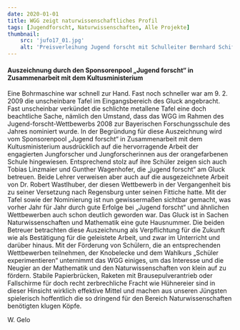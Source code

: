```yaml
---
date: 2020-01-01
title: WGG zeigt naturwissenschaftliches Profil
tags: [Jugendforscht, Naturwissenschaften, Alle Projekte]
thumbnail: 
    src: 'jufo17_01.jpg'
    alt: 'Preisverleihung Jugend forscht mit Schulleiter Bernhard Schiffer'
---
```

<h4>Auszeichnung durch den Sponsorenpool „Jugend forscht“ in Zusammenarbeit mit dem Kultusministerium</h4>
<p>
    Eine Bohrmaschine war schnell zur Hand. Fast noch schneller war am 9. 2. 2009 die unscheinbare Tafel
    im Eingangsbereich des Gluck angebracht. Fast unscheinbar verkündet die schlichte metallene Tafel eine
    doch beachtliche Sache, nämlich den Umstand, dass das WGG im Rahmen des Jugend-forscht-Wettbewerbs 2008
    zur Bayerischen Forschungsschule des Jahres nominiert wurde. In der Begründung für diese Auszeichnung wird
    vom Sponsorenpool „Jugend forscht“ in Zusammenarbeit mit dem Kultusministerium ausdrücklich auf die hervorragende
    Arbeit der engagierten Jungforscher und Jungforscherinnen aus der orangefarbenen Schule hingewiesen. Entsprechend
    stolz auf ihre Schüler zeigen sich auch Tobias Linzmaier und Gunther Wagenhofer, die „jugend forscht“ am Gluck betreuen.
    Beide Lehrer verweisen aber auch auf die ausgezeichnete Arbeit von Dr. Robert Wastlhuber, der diesen Wettbewerb in der
    Vergangenheit bis zu seiner Versetzung nach Regensburg unter seinen Fittiche hatte. Mit der Tafel sowie der Nominierung
    ist nun gewissermaßen sichtbar gemacht, was vorher Jahr für Jahr durch gute Erfolge bei „Jugend forscht“ und ähnlichen
    Wettbewerben auch schon deutlich geworden war. Das Gluck ist in Sachen Naturwissenschaften und Mathematik eine gute Hausnummer.
    Die beiden Betreuer betrachten diese Auszeichnung als Verpflichtung für die Zukunft wie als Bestätigung für die geleistete Arbeit,
    und zwar im Unterricht und darüber hinaus. Mit der Förderung von Schülern, die an entsprechenden Wettbewerben teilnehmen,
    der Knobelecke und dem Wahlkurs „Schüler experimentieren“ unternimmt das WGG einiges, um das Interesse und die Neugier an
    der Mathematik und den Naturwissenschaften von klein auf zu fördern. Stabile Papierbrücken, Raketen mit Brausepulverantrieb
    oder Fallschirme für doch recht zerbrechliche Fracht wie Hühnereier sind in dieser Hinsicht wirklich effektive Mittel und
    machen aus unseren Jüngsten spielerisch hoffentlich die so dringend für den Bereich Naturwissenschaften benötigten klugen Köpfe.
</p>
<p>W. Gelo</p>